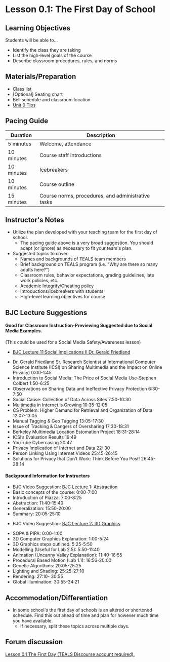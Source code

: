 <!-- REVISED -->
# Lesson 0.1: The First Day of School

## Learning Objectives

Students will be able to...

-   Identify the class they are taking
-   List the high-level goals of the course
-   Describe classroom procedures, rules, and norms

## Materials/Preparation

-   Class list
-   [Optional] Seating chart
-   Bell schedule and classroom location
-   [Unit 0 Tips][]

## Pacing Guide

| Duration   | Description                                 |
| ---------- | ------------------------------------------- |
| 5 minutes  | Welcome, attendance                         |
| 10 minutes | Course staff introductions                  |
| 10 minutes | Icebreakers                                 |
| 10 minutes | Course outline                              |
| 15 minutes | Course norms, procedures, and administrative tasks|

## Instructor's Notes

-   Utilize the plan developed with your teaching team for the first day of school.
    -   The pacing guide above is a very broad suggestion.  You should adapt (or ignore) as necessary to fit your team's plan.
-   Suggested topics to cover:
    -   Names and backgrounds of TEALS team members
    -   Brief background on TEALS program (i.e. "Why are there so many adults here?")
    -   Classroom rules, behavior expectations, grading guidelines, late work policies, etc.
    -   Academic Integrity/Cheating policy
    -   Introductions/Icebreakers with students
    -   High-level learning objectives for course


## BJC Lecture Suggestions

#### Good for Classroom Instruction-Previewing Suggested due to Social Media Examples.  

(This could be used for a Social Media Safety/Awareness lesson)
* [BJC Lecture 11:Social Implications II Dr. Gerald Friedland](https://www.youtube.com/watch?v=RNN19b61oRg)
 - Dr. Gerald Friedland Sr. Research Scientist at International Computer Science Institute (ICSI) on Sharing Multimedia and the Impact on Online Privacy) 0:00-1:45
 - Introduction to Social Media: The Price of Social Media Use-Stephen Colbert 1:50-6:25
 - Observations on Sharing Data and Ineffective Privacy Protection 6:30-7:50
 - Social Cause: Collection of Data Across Sites 7:50-10:30
 - Multimedia in Internet is Growing 10:35-12:05
 - CS Problem: Higher Demand for Retrieval and Organization of Data 12:07-13:05
 - Manual Tagging & Geo Tagging 13:05-17:30
 - Issue of Tracking & Dangers of Oversharing 17:30-18:31
 - Berkeley Multimedia Location Estomation Project 18:31-28:14
 - ICSI’s Evaluation Results 19:49
 - YouTube Cybercasing 20:47
 - Privacy Implication of Internet and Data 22: 30
 - Person Linking Using Internet Videos 25:45-26:45
 - Solutions for Privacy that Don’t Work: Think Before You Post! 26:45-28:14


#### Background Information for Instructors
- BJC Video Suggestion: [BJC Lecture 1: Abstraction](https://www.youtube.com/watch?v=Dxw9cIbzaLk)
 - Basic concepts of the course: 0:00-7:00
 - Introduction of Piazza: 7:00-8:25
 - Abstraction: 11:40-15:40
 - Generalization: 15:50-20:00
 - Summary: 20:05-25:10


* BJC Video Suggestion: [BJC Lecture 2: 3D Graphics](https://www.youtube.com/watch?v=q2UMQaoW30U)
 - SOPA & PIPA: 0:00-1:00
 - 3D Computer Graphics Explanation: 1:00-5:24
 - 3D Graphics steps outlined: 5:25-5:50
 - Modelling (Useful for Lab 2.5): 5:50-11:40
 - Animation (Uncanny Valley Explanation): 11:40-16:55
 - Procedural Based Motion (Lab 1.1): 16:56-20:00
 - Genetic Algorithms: 20:05-25:25
 - Lighting and Shading: 25:25-27:10
 - Rendering: 27:10- 30:55
 - Global Illumination: 30:55-34:21



## Accommodation/Differentiation

-   In some school's the first day of schools is an altered or shortened schedule.  Find this out ahead of time and plan for however much time you have available.
    -   If necessary, split these topics across multiple days.

## Forum discussion

<a href="http://forums.tealsk12.org/c/unit-0-beginnings/lesson-0-1-the-first-day" target="_blank">
Lesson 0.1 The First Day (TEALS Discourse account required).</a>

[Unit 0 Tips]: Unit_0_tips.md

